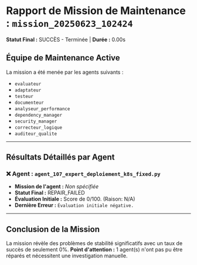 # Rapport de Mission de Maintenance : `mission_20250623_102424`
**Statut Final :** SUCCÈS - Terminée | **Durée :** 0.00s

## Équipe de Maintenance Active
La mission a été menée par les agents suivants :
- `evaluateur`
- `adaptateur`
- `testeur`
- `documenteur`
- `analyseur_performance`
- `dependency_manager`
- `security_manager`
- `correcteur_logique`
- `auditeur_qualite`

---
## Résultats Détaillés par Agent

### ❌ Agent : `agent_107_expert_deploiement_k8s_fixed.py`
- **Mission de l'agent :** *Non spécifiée*
- **Statut Final :** REPAIR_FAILED
- **Évaluation Initiale :** Score de 0/100. (Raison: N/A)
- **Dernière Erreur :** `Évaluation initiale négative.`

---

## Conclusion de la Mission
La mission révèle des problèmes de stabilité significatifs avec un taux de succès de seulement 0%.
**Point d'attention :** 1 agent(s) n'ont pas pu être réparés et nécessitent une investigation manuelle.